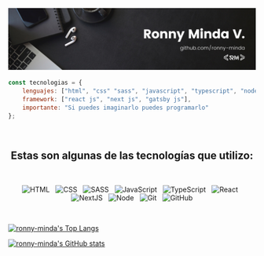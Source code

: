 <!-- <h1 align="center"> Hola 👋🏽, Soy <a href="https://ronny-minda.github.io/">Ronny</a></h1>

<h3 align="center">
    Un desarrollador web front end.
</h3> -->

<img src="./assets/ba.png" alt="">


```javascript
const tecnologias = {
    lenguajes: ["html", "css" "sass", "javascript", "typescript", "node js"],
    framework: ["react js", "next js", "gatsby js"],
    importante: "Si puedes imaginarlo puedes programarlo"
};
```


<br/>


<h2 align="center">
    Estas son algunas de las tecnologías que utilizo:
</h2>


<br/>


<p align="center">
  <!-- HTML -->
  <img src="https://img.shields.io/badge/HTML5-E34F26?style=for-the-badge&logo=html5&logoColor=white" alt="HTML" />&nbsp;&nbsp;
  <!-- CSS -->
  <img src="https://img.shields.io/badge/CSS3-1572B6?style=for-the-badge&logo=css3&logoColor=white" alt="CSS" />&nbsp;&nbsp;
  <!-- SCSS -->
  <img src="https://img.shields.io/badge/Sass-CC6699?style=for-the-badge&logo=sass&logoColor=white" alt="SASS" />&nbsp;&nbsp;
  <!-- JS -->
  <img src="https://img.shields.io/badge/JavaScript-323330?style=for-the-badge&logo=javascript&logoColor=F7DF1E" alt="JavaScript" />&nbsp;&nbsp;
  <!-- Typescript -->
  <img src="https://img.shields.io/badge/TypeScript-323330?style=for-the-badge&logo=typescript&logoColor=blue" alt="TypeScript" />&nbsp;&nbsp;
  <!-- React -->
  <img src="https://img.shields.io/badge/React-20232A?style=for-the-badge&logo=react&logoColor=61DAFB" alt="React" />&nbsp;&nbsp;
  <!-- Redux -->
<!--   <img src="https://img.shields.io/badge/Redux-7747bc?style=for-the-badge&logo=redux" alt="Redux" />&nbsp;&nbsp; -->
  <!-- NextJS -->
  <img src="https://img.shields.io/badge/NextJS-0070f5?style=for-the-badge&logo=nextjs" alt="NextJS" />&nbsp;&nbsp;
  <!-- NodeJS -->
  <img src="https://img.shields.io/badge/Node.js-43853D?style=for-the-badge&logo=node.js&logoColor=white" alt="Node" />&nbsp;&nbsp;
  <!-- Git -->
  <img src="https://img.shields.io/badge/Git-F05032?style=for-the-badge&logo=git&logoColor=white" alt="Git" />&nbsp;&nbsp;
  <!-- GitHub -->
  <img src="https://img.shields.io/badge/github%20-%23000.svg?&style=for-the-badge&logo=github&logoColor=white" alt="GitHub" />
  <!-- Figma -->
<!--   <img src="https://img.shields.io/badge/figma-%23000.svg?&style=for-the-badge&logo=figma&logoColor=white" alt="Figma" /> -->
</p>



<!-- <br/>

<br/> -->
<!-- 
<h2 align="center">
    Proyectos personales:
</h2> -->

<p align="center">
<!-- <img align="center" src="https://github-readme-stats.vercel.app/api?username=ronny-minda&show_icons=true&title_color=fff&icon_color=109eff&text_color=9f9f9f&bg_color=151515" alt="Chandan's Public Github Stats"> -->
</p>  

<br/>

[![ronny-minda's Top Langs](https://github-readme-stats.vercel.app/api/top-langs/?username=ronny-minda&layout=compact&title_color=f00&icon_color=f00&text_color=fff&bg_color=000000&border_radius=10&hide_border=true)](https://github.com/anuraghazra/github-readme-stats)

[![ronny-minda's GitHub stats](https://github-readme-stats.vercel.app/api?username=ronny-minda&count_private=true&show_icons=true&title_color=f00&icon_color=109eff&text_color=fff&bg_color=000000&border_radius=10&hide_border=true)](https://github.com/anuraghazra/github-readme-stats)



<p align="center">

</p>  

<!-- <h2 align="center">
  Redes de contacto
</h2>
<br/>
<p align="center">
 <a href="mailto:ronny.michael.minda.vera@gmail.com"><img src="./assets/gmail.png" width="70px" alt="mail"></a> &nbsp; &nbsp;
 <a href="#"><img src="./assets/linkedin.png" width="70px" alt="mail"></a> &nbsp; &nbsp;
  <a href="https://twitter.com/MichaelMinda7"><img src="./assets/Twitter.png" width="70px" alt="LinkedIn"></a> &nbsp; &nbsp;
</p> -->
